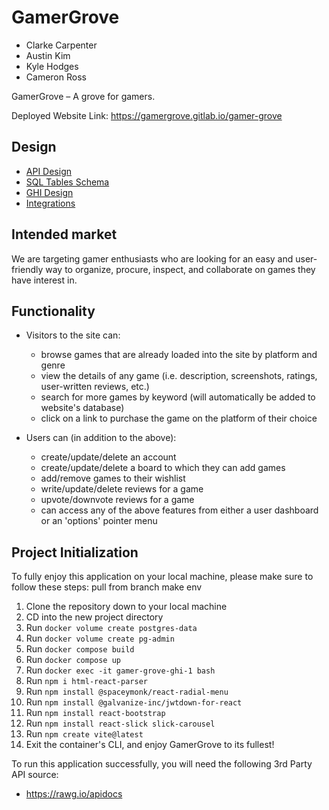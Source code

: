 # GamerGrove
- Clarke Carpenter
- Austin Kim
- Kyle Hodges
- Cameron Ross

GamerGrove – A grove for gamers.

Deployed Website Link: https://gamergrove.gitlab.io/gamer-grove

## Design
- [API Design](docs/api-design.md)
- [SQL Tables Schema](docs/data-model-design.md)
- [GHI Design](docs/ghi-design.md)
- [Integrations](docs/integrations.md)

## Intended market
We are targeting gamer enthusiasts who are looking for an easy and user-friendly way to organize, procure, inspect, and collaborate on games they have interest in.

## Functionality
- Visitors to the site can:
  - browse games that are already loaded into the site by platform and
   genre
  - view the details of any game (i.e. description, screenshots, ratings,
   user-written reviews, etc.)
  - search for more games by keyword (will automatically be added to
   website's database)
  - click on a link to purchase the game on the platform of their choice

- Users can (in addition to the above):
  - create/update/delete an account
  - create/update/delete a board to which they can add games
  - add/remove games to their wishlist
  - write/update/delete reviews for a game
  - upvote/downvote reviews for a game
  - can access any of the above features from either a user dashboard or
   an 'options' pointer menu

## Project Initialization
To fully enjoy this application on your local machine, please make sure to follow these steps:
pull from branch
make env
1. Clone the repository down to your local machine
2. CD into the new project directory
3. Run `docker volume create postgres-data`
4. Run `docker volume create pg-admin`
5. Run `docker compose build`
6. Run `docker compose up`
7. Run `docker exec -it gamer-grove-ghi-1 bash`
8. Run `npm i html-react-parser`
9. Run `npm install @spaceymonk/react-radial-menu`
10. Run `npm install @galvanize-inc/jwtdown-for-react`
11. Run `npm install react-bootstrap`
12. Run `npm install react-slick slick-carousel`
13. Run `npm create vite@latest`
14. Exit the container's CLI, and enjoy GamerGrove to its fullest!

To run this application successfully, you will need the following 3rd Party API source:
- https://rawg.io/apidocs
